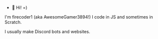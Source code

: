 - 👋 Hi! =)

I'm firecoder1 (aka AwesomeGamer3894!) I code in JS and sometimes in Scratch.

I usually make Discord bots and websites.

<!---
firecoder1/firecoder1 is a ✨ special ✨ repository because its `README.md` (this file) appears on your GitHub profile.
You can click the Preview link to take a look at your changes.
--->
